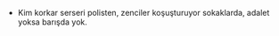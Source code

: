 - Kim korkar serseri polisten, zenciler koşuşturuyor sokaklarda, adalet yoksa barışda yok.


<!---
Letrx/Letrx is a ✨ special ✨ repository because its `README.md` (this file) appears on your GitHub profile.
You can click the Preview link to take a look at your changes.
--->
